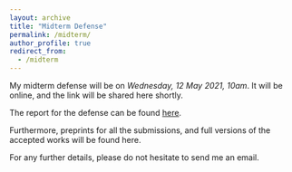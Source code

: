 ```yaml
---
layout: archive
title: "Midterm Defense"
permalink: /midterm/
author_profile: true
redirect_from:
  - /midterm
---
```


My midterm defense will be on *Wednesday, 12 May 2021, 10am*. It will be online, and the link will be shared here shortly.

The report for the defense can be found [here](midterm/Amrita_report.pdf).

Furthermore, preprints for all the submissions, and full versions of the accepted works will be found here.

For any further details, please do not hesitate to send me an email.


